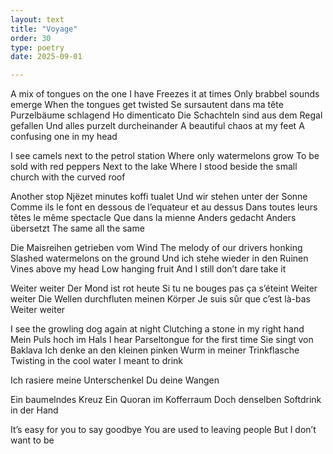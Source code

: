 ```yaml
---
layout: text
title: "Voyage"
order: 30
type: poetry
date: 2025-09-01

---
```


A mix of tongues on the one I have
Freezes it at times
Only brabbel sounds emerge
When the tongues get twisted
Se sursautent dans ma tête
Purzelbäume schlagend
Ho dimenticato
Die Schachteln sind aus dem Regal gefallen
Und alles purzelt durcheinander
A beautiful chaos at my feet
A confusing one in my head

I see camels next to the petrol station
Where only watermelons grow
To be sold with red peppers
Next to the lake
Where I stood beside the small church with the curved roof

Another stop
Njëzet minutes koffi tualet
Und wir stehen unter der Sonne
Comme ils le font en dessous de l’equateur et au dessus
Dans toutes leurs têtes le même spectacle
Que dans la mienne
Anders gedacht
Anders übersetzt
The same all the same

Die Maisreihen getrieben vom Wind
The melody of our drivers honking
Slashed watermelons on the ground
Und ich stehe wieder in den Ruinen
Vines above my head
Low hanging fruit
And I still don’t dare take it

Weiter weiter
Der Mond ist rot heute
Si tu ne bouges pas ça s’éteint
Weiter weiter
Die Wellen durchfluten meinen Körper
Je suis sûr que c’est là-bas
Weiter weiter

I see the growling dog again at night
Clutching a stone in my right hand
Mein Puls hoch im Hals
I hear Parseltongue for the first time
Sie singt von Baklava
Ich denke an den kleinen pinken Wurm in meiner Trinkflasche
Twisting in the cool water
I meant to drink

Ich rasiere meine Unterschenkel
Du deine Wangen

Ein baumelndes Kreuz
Ein Quoran im Kofferraum
Doch denselben Softdrink in der Hand

It’s easy for you to say goodbye
You are used to leaving people
But I don’t want to be

